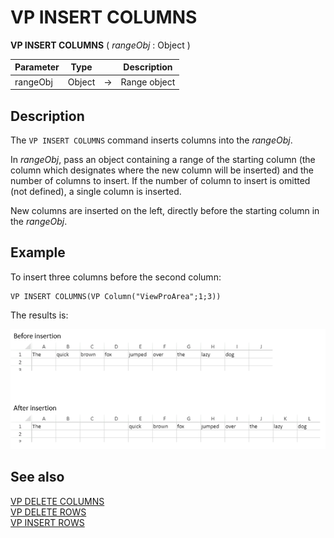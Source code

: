 # VP INSERT COLUMNS

<!-- REF #_method_.VP INSERT COLUMNS.Syntax -->
**VP INSERT COLUMNS** ( *rangeObj* : Object ) <!-- END REF -->

<!-- REF #_method_.VP INSERT COLUMNS.Params -->

|Parameter|Type||Description|
|---|---|---|---|
|rangeObj   |Object|->|Range object|<!-- END REF -->

## Description

The `VP INSERT COLUMNS` command <!-- REF #_method_.VP INSERT COLUMNS.Summary -->inserts columns into the *rangeObj*<!-- END REF -->.

In *rangeObj*, pass an object containing a range of the starting column (the column which designates where the new column will be inserted) and the number of columns to insert. If the number of column to insert is omitted (not defined), a single column is inserted.

New columns are inserted on the left, directly before the starting column in the *rangeObj*.

## Example

To insert three columns before the second column:

```4d
VP INSERT COLUMNS(VP Column("ViewProArea";1;3))
```

The results is:

![](../images/cmd_vpInsertColumns.PNG)

## See also

[VP DELETE COLUMNS](VP%20DELETE%20COLUMNS.md)<br/>
[VP DELETE ROWS](VP%20DELETE%20ROWS.md)<br/>
[VP INSERT ROWS](VP%20INSERT%20ROWS.md)